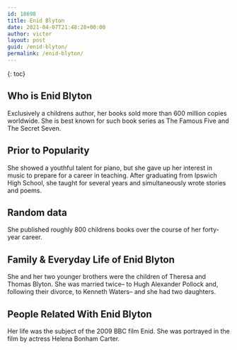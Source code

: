 ```yaml
---
id: 18698
title: Enid Blyton
date: 2021-04-07T21:48:28+00:00
author: victor
layout: post
guid: /enid-blyton/
permalink: /enid-blyton/
---
```



{: toc}


## Who is Enid Blyton



Exclusively a childrens author, her books sold more than 600 million copies worldwide. She is best known for such book series as The Famous Five and The Secret Seven.

                
                
                
## Prior to Popularity



She showed a youthful talent for piano, but she gave up her interest in music to prepare for a career in teaching. After graduating from Ipswich High School, she taught for several years and simultaneously wrote stories and poems.

                
                
                
## Random data



She published roughly 800 childrens books over the course of her forty-year career.

                
                
                
## Family & Everyday Life of Enid Blyton



She and her two younger brothers were the children of Theresa and Thomas Blyton. She was married twice&#8211; to Hugh Alexander Pollock and, following their divorce, to Kenneth Waters&#8211; and she had two daughters.

                
                
                
## People Related With Enid Blyton



Her life was the subject of the 2009 BBC film Enid. She was portrayed in the film by actress Helena Bonham Carter.

                
              
            
          
          
          